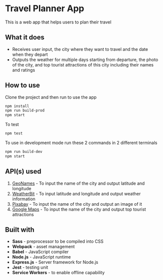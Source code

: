 # Travel Planner App

This is a web app that helps users to plan their travel

## What it does

- Receives user input, the city where they want to travel and the date when they depart
- Outputs the weather for multiple days starting from departure, the photo of the city, and top tourist attractions of this city including their names and ratings

## How to use

Clone the project and then run to use the app

```bash
npm install
npm run build-prod
npm start
```

To test

```bash
npm test
```

To use in development mode run these 2 commands in 2 different terminals

```bash
npm run build-dev
npm start
```

## API(s) used

1. [GeoNames](http://www.geonames.org/) - To input the name of the city and output latitude and longitude
1. [WeatherBit](https://www.weatherbit.io/) - To input latitude and longitude and output weather information
1. [Pixabay](https://pixabay.com/) - To input the name of the city and output an image of it
1. [Google Maps](https://developers.google.com/places/web-service/search) - To input the name of the city and output top tourist attractions

## Built with

- **Sass** - preprocessor to be compiled into CSS
- **Webpack** - asset management
- **Babel** - JavaScript compiler
- **Node.js** - JavaScript runtime
- **Express.js** - Server framework for Node.js
- **Jest** - testing unit
- **Service Workers** - to enable offline capability
